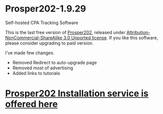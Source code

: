 # Prosper202-1.9.29
Self-hosted CPA Tracking Software

This is the last free version of [Prosper202](http://prosper.tracking202.com/apps/), released under [Attribution-NonCommercial-ShareAlike 3.0 Unported license](https://creativecommons.org/licenses/by-nc-sa/3.0/). If you like this software, please consider upgrading to paid version.

I've made few changes.

* Removed Redirect to auto-upgrade page
* Removed most of advertising
* Added links to tutorials

# [Prosper202 Installation service is offered here](https://vpsfix.com/product/install-prosper202-service/)

